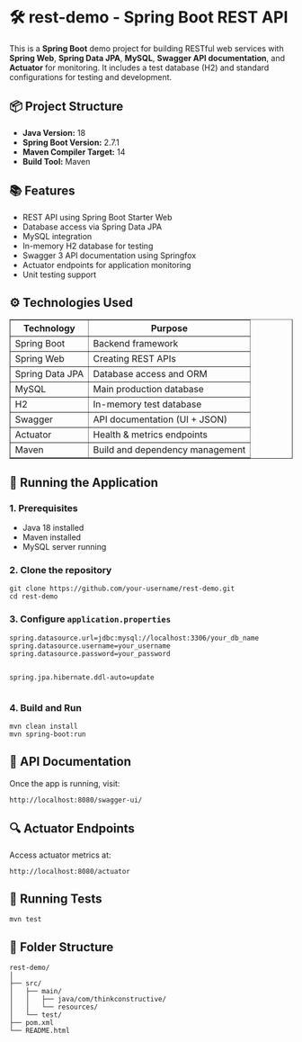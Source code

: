 <!DOCTYPE html>
<html lang="en">
<head>
  <meta charset="UTF-8" />
  <meta name="viewport" content="width=device-width, initial-scale=1.0"/>
  <title>rest-demo - Spring Boot REST API</title>
</head>
<body>
  <h1>🛠️ rest-demo - Spring Boot REST API</h1>

  <p>This is a <strong>Spring Boot</strong> demo project for building RESTful web services with <strong>Spring Web</strong>, 
  <strong>Spring Data JPA</strong>, <strong>MySQL</strong>, <strong>Swagger API documentation</strong>, and <strong>Actuator</strong> 
  for monitoring. It includes a test database (H2) and standard configurations for testing and development.</p>

  <h2>📦 Project Structure</h2>
  <ul>
    <li><strong>Java Version:</strong> 18</li>
    <li><strong>Spring Boot Version:</strong> 2.7.1</li>
    <li><strong>Maven Compiler Target:</strong> 14</li>
    <li><strong>Build Tool:</strong> Maven</li>
  </ul>

  <h2>📚 Features</h2>
  <ul>
    <li>REST API using Spring Boot Starter Web</li>
    <li>Database access via Spring Data JPA</li>
    <li>MySQL integration</li>
    <li>In-memory H2 database for testing</li>
    <li>Swagger 3 API documentation using Springfox</li>
    <li>Actuator endpoints for application monitoring</li>
    <li>Unit testing support</li>
  </ul>

  <h2>⚙️ Technologies Used</h2>
  <table border="1" cellpadding="6" cellspacing="0">
    <thead>
      <tr>
        <th>Technology</th>
        <th>Purpose</th>
      </tr>
    </thead>
    <tbody>
      <tr><td>Spring Boot</td><td>Backend framework</td></tr>
      <tr><td>Spring Web</td><td>Creating REST APIs</td></tr>
      <tr><td>Spring Data JPA</td><td>Database access and ORM</td></tr>
      <tr><td>MySQL</td><td>Main production database</td></tr>
      <tr><td>H2</td><td>In-memory test database</td></tr>
      <tr><td>Swagger</td><td>API documentation (UI + JSON)</td></tr>
      <tr><td>Actuator</td><td>Health & metrics endpoints</td></tr>
      <tr><td>Maven</td><td>Build and dependency management</td></tr>
    </tbody>
  </table>

  <h2>🚀 Running the Application</h2>

  <h3>1. Prerequisites</h3>
  <ul>
    <li>Java 18 installed</li>
    <li>Maven installed</li>
    <li>MySQL server running</li>
  </ul>

  <h3>2. Clone the repository</h3>
  <pre><code>git clone https://github.com/your-username/rest-demo.git
cd rest-demo</code></pre>

  <h3>3. Configure <code>application.properties</code></h3>
  <pre><code>spring.datasource.url=jdbc:mysql://localhost:3306/your_db_name
spring.datasource.username=your_username
spring.datasource.password=your_password

spring.jpa.hibernate.ddl-auto=update</code></pre>

  <h3>4. Build and Run</h3>
  <pre><code>mvn clean install
mvn spring-boot:run</code></pre>

  <h2>📘 API Documentation</h2>
  <p>Once the app is running, visit:</p>
  <pre><code>http://localhost:8080/swagger-ui/</code></pre>

  <h2>🔍 Actuator Endpoints</h2>
  <p>Access actuator metrics at:</p>
  <pre><code>http://localhost:8080/actuator</code></pre>

  <h2>🧪 Running Tests</h2>
  <pre><code>mvn test</code></pre>

  <h2>📁 Folder Structure</h2>
  <pre><code>rest-demo/
│
├── src/
│   ├── main/
│   │   ├── java/com/thinkconstructive/
│   │   └── resources/
│   └── test/
├── pom.xml
└── README.html</code></pre>

